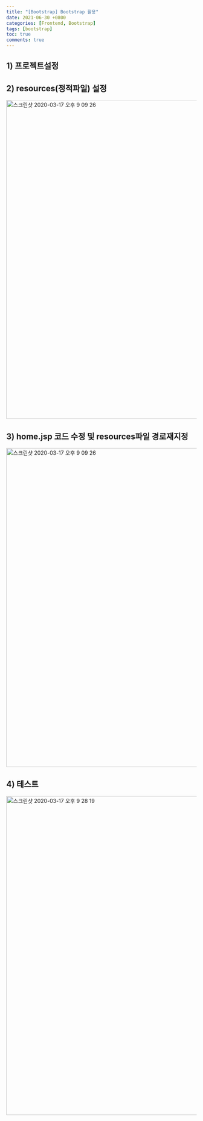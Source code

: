 ```yaml
---
title: "[Bootstrap] Bootstrap 활용"
date: 2021-06-30 +0800
categories: [Frontend, Bootstrap]
tags: [bootstrap]
toc: true
comments: true
---
```



## 1) 프로젝트설정<br>

## 2) resources(정적파일) 설정<br>
<img width="844" alt="스크린샷 2020-03-17 오후 9 09 26" src="https://user-images.githubusercontent.com/44339530/76855022-98b98e00-6893-11ea-9efe-4158a90cadda.png"><br>

## 3) home.jsp 코드 수정 및 resources파일 경로재지정<br>
<img width="844" alt="스크린샷 2020-03-17 오후 9 09 26" src="https://user-images.githubusercontent.com/44339530/76855893-71fc5700-6895-11ea-9e6e-0acff92f7feb.png"><br>

## 4) 테스트<br>
<img width="844" alt="스크린샷 2020-03-17 오후 9 28 19" src="https://user-images.githubusercontent.com/44339530/76856300-56458080-6896-11ea-89a4-e961ebf10f69.png">
<br>


 